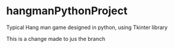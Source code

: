 # hangmanPythonProject
Typical Hang man game designed in python, using Tkinter library

This  is a change made to jus the branch
